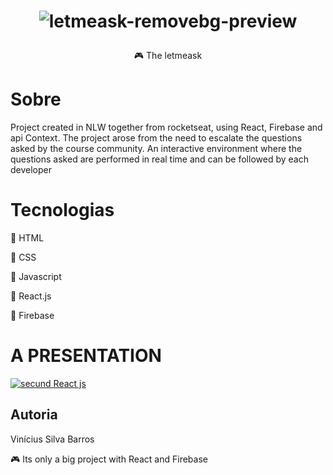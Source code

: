 # <p align="center" >![letmeask-removebg-preview](https://user-images.githubusercontent.com/58434465/132910473-1da0774b-4180-4a7b-9ce8-2a192b08db03.png)</p>
<p align="center" > &#127918 The letmeask</p>


# Sobre
<p>
Project created in NLW together from rocketseat, using React, Firebase and api Context. 
The project arose from the need to escalate the questions asked by the course community.
An interactive environment where the questions asked are performed in real time and can be followed by each developer
</p>

# Tecnologias
<p>&#127919 HTML</p>
<p>&#127919 CSS  </p> 
<p>&#127919 Javascript </p>
<p> &#127919 React.js </p>
<p> &#127919 Firebase </p>
 
# A PRESENTATION

 <a target="_blank" href="https://letmeask-web-8917e.web.app/">![secund React js](https://user-images.githubusercontent.com/58434465/132912454-0977a5bb-61aa-4e61-b4b2-584bfea8bba5.gif)</a>


## Autoria

Vinícius Silva Barros
<p>
&#127918 Its only  a big project with React and Firebase </p>
